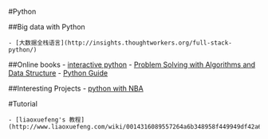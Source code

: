 #Python

##Big data with Python

    - [大数据全栈语言](http://insights.thoughtworkers.org/full-stack-python/)

##Online books
    - [interactive python](http://interactivepython.org/runestone/default/user/login?_next=/runestone/default/index)
    - [Problem Solving with Algorithms and Data Structure](http://interactivepython.org/runestone/static/pythonds/index.html)
    - [Python Guide](http://docs.python-guide.org/en/latest/)

##Interesting Projects
    - [python with NBA](http://savvastjortjoglou.com/archives.html)

#Tutorial
    
    - [liaoxuefeng's 教程](http://www.liaoxuefeng.com/wiki/0014316089557264a6b348958f449949df42a6d3a2e542c000)

